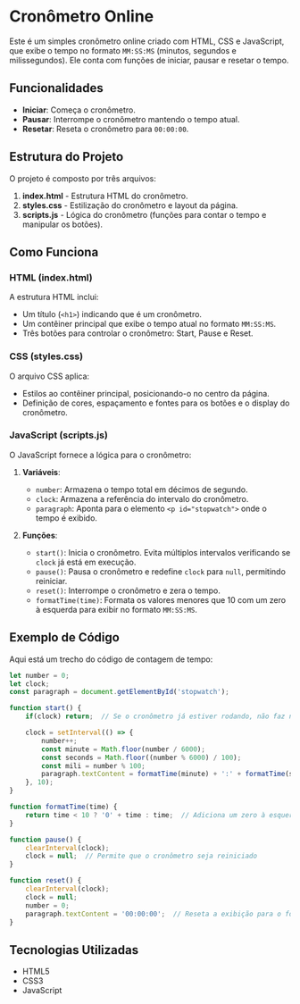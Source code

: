# Cronômetro Online

Este é um simples cronômetro online criado com HTML, CSS e JavaScript, que exibe o tempo no formato `MM:SS:MS` (minutos, segundos e milissegundos). Ele conta com funções de iniciar, pausar e resetar o tempo.

## Funcionalidades

- **Iniciar**: Começa o cronômetro.
- **Pausar**: Interrompe o cronômetro mantendo o tempo atual.
- **Resetar**: Reseta o cronômetro para `00:00:00`.

## Estrutura do Projeto

O projeto é composto por três arquivos:

1. **index.html** - Estrutura HTML do cronômetro.
2. **styles.css** - Estilização do cronômetro e layout da página.
3. **scripts.js** - Lógica do cronômetro (funções para contar o tempo e manipular os botões).

## Como Funciona

### HTML (index.html)

A estrutura HTML inclui:
- Um título (`<h1>`) indicando que é um cronômetro.
- Um contêiner principal que exibe o tempo atual no formato `MM:SS:MS`.
- Três botões para controlar o cronômetro: Start, Pause e Reset.

### CSS (styles.css)

O arquivo CSS aplica:
- Estilos ao contêiner principal, posicionando-o no centro da página.
- Definição de cores, espaçamento e fontes para os botões e o display do cronômetro.

### JavaScript (scripts.js)

O JavaScript fornece a lógica para o cronômetro:

1. **Variáveis**:
   - `number`: Armazena o tempo total em décimos de segundo.
   - `clock`: Armazena a referência do intervalo do cronômetro.
   - `paragraph`: Aponta para o elemento `<p id="stopwatch">` onde o tempo é exibido.

2. **Funções**:
   - `start()`: Inicia o cronômetro. Evita múltiplos intervalos verificando se `clock` já está em execução.
   - `pause()`: Pausa o cronômetro e redefine `clock` para `null`, permitindo reiniciar.
   - `reset()`: Interrompe o cronômetro e zera o tempo.
   - `formatTime(time)`: Formata os valores menores que 10 com um zero à esquerda para exibir no formato `MM:SS:MS`.

## Exemplo de Código

Aqui está um trecho do código de contagem de tempo:

```javascript
let number = 0;
let clock;
const paragraph = document.getElementById('stopwatch');

function start() {
    if(clock) return;  // Se o cronômetro já estiver rodando, não faz nada

    clock = setInterval(() => {
        number++;
        const minute = Math.floor(number / 6000);
        const seconds = Math.floor((number % 6000) / 100);
        const mili = number % 100;
        paragraph.textContent = formatTime(minute) + ':' + formatTime(seconds) + ':' + formatTime(mili);
    }, 10);
}

function formatTime(time) {
    return time < 10 ? '0' + time : time;  // Adiciona um zero à esquerda para valores menores que 10
}

function pause() {
    clearInterval(clock);
    clock = null;  // Permite que o cronômetro seja reiniciado
}

function reset() {
    clearInterval(clock);
    clock = null;
    number = 0;
    paragraph.textContent = '00:00:00';  // Reseta a exibição para o formato inicial
}

```
## Tecnologias Utilizadas
- HTML5
- CSS3
- JavaScript
